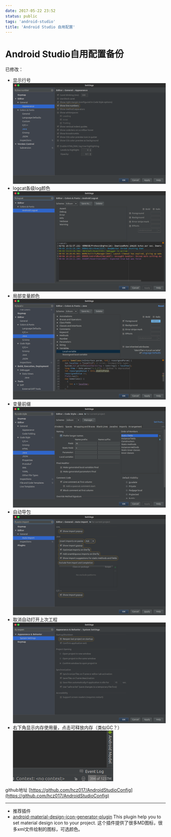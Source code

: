 ```yaml
---
date: 2017-05-22 23:52
status: public
tags: 'android-studio'
title: 'Android Studio 自用配置'
---
```


# Android Studio自用配置备份
已修改：
- 显示行号
  ![](./_image/AS_config_show_line_number.png)
- logcat各级log颜色
  ![](./_image/AS_config_logcat_color.png)
- 局部变量颜色
  ![](./_image/AS_config_color_font_local_variable.png)
- 变量前缀
  ![](./_image/AS_config_code_style_name_prefix.png)
- 自动导包
  ![](./_image/AS_config_auto_import.png)
- 取消自动打开上次工程
  ![](./_image/AS_config_do_not_reopen_last_project_on_startup.png)
- 右下角显示内存使用量，点击可释放内存（类似GC？）  
  ![](./_image/AS_config_show_memory.png)

github地址 [https://github.com/hcz017/AndroidStudioConfig](https://github.com/hcz017/AndroidStudioConfig)

---
- 推荐插件
- [android-material-design-icon-generator-plugin](https://github.com/konifar/android-material-design-icon-generator-plugin)
  This plugin help you to set material design icon to your project.
  这个插件提供了很多MD图标，很多xml文件绘制的图标，可选颜色。